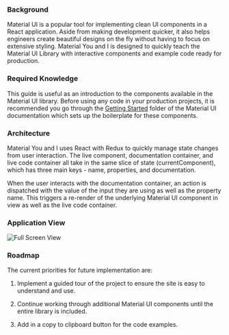 ### Background

Material UI is a popular tool for implementing clean UI components in a React application. Aside from making development quicker, it also helps engineers create beautiful designs on the fly without having to focus on extensive styling. Material You and I is designed to quickly teach the Material UI Library with interactive components and example code ready for production.

### Required Knowledge

This guide is useful as an introduction to the components available in the Material UI library.
Before using any code in your production projects, it is recommended you go through the [Getting Started](http://www.material-ui.com/#/get-started/installation) folder of the Material UI documentation which sets up the boilerplate for these components.

### Architecture

Material You and I uses React with Redux to quickly manage state changes from user interaction. The live component, documentation container, and live code container all take in the same slice of state (currentComponent), which has three main keys - name, properties, and documentation.

When the user interacts with the documentation container, an action is dispatched with the value of the input they are using as well as the property name. This triggers a re-render of the underlying Material UI component in view as well as the live code container.

### Application View

![Full Screen View](./docs/material-you-and-i-full-screen.gif)

### Roadmap

The current priorities for future implementation are:

1. Implement a guided tour of the project to ensure the site is easy to understand and use.

2. Continue working through additional Material UI components until the entire library is included.

3. Add in a copy to clipboard button for the code examples.
